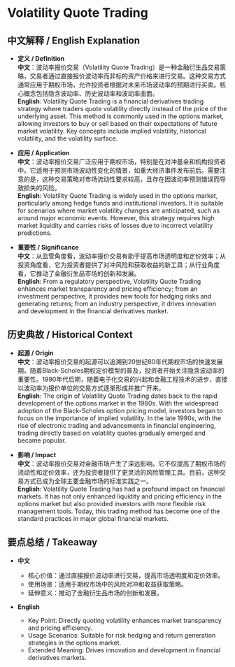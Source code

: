 # Volatility Quote Trading

## 中文解释 / English Explanation

* **定义 / Definition**  
  **中文**：波动率报价交易（Volatility Quote Trading）是一种金融衍生品交易策略，交易者通过直接报价波动率而非标的资产价格来进行交易。这种交易方式通常应用于期权市场，允许投资者根据对未来市场波动率的预期进行买卖。核心概念包括隐含波动率、历史波动率和波动率曲面。  
  **English**: Volatility Quote Trading is a financial derivatives trading strategy where traders quote volatility directly instead of the price of the underlying asset. This method is commonly used in the options market, allowing investors to buy or sell based on their expectations of future market volatility. Key concepts include implied volatility, historical volatility, and the volatility surface.

* **应用 / Application**  
  **中文**：波动率报价交易广泛应用于期权市场，特别是在对冲基金和机构投资者中。它适用于预测市场波动性变化的情景，如重大经济事件发布前后。需要注意的是，这种交易策略对市场流动性要求较高，且存在因波动率预测错误而导致损失的风险。  
  **English**: Volatility Quote Trading is widely used in the options market, particularly among hedge funds and institutional investors. It is suitable for scenarios where market volatility changes are anticipated, such as around major economic events. However, this strategy requires high market liquidity and carries risks of losses due to incorrect volatility predictions.

* **重要性 / Significance**  
  **中文**：从监管角度看，波动率报价交易有助于提高市场透明度和定价效率；从投资角度看，它为投资者提供了对冲风险和获取收益的新工具；从行业角度看，它推动了金融衍生品市场的创新和发展。  
  **English**: From a regulatory perspective, Volatility Quote Trading enhances market transparency and pricing efficiency; from an investment perspective, it provides new tools for hedging risks and generating returns; from an industry perspective, it drives innovation and development in the financial derivatives market.

## 历史典故 / Historical Context

* **起源 / Origin**  
  **中文**：波动率报价交易的起源可以追溯到20世纪80年代期权市场的快速发展期。随着Black-Scholes期权定价模型的普及，投资者开始关注隐含波动率的重要性。1990年代后期，随着电子化交易的兴起和金融工程技术的进步，直接以波动率为报价单位的交易方式逐渐形成并推广开来。  
  **English**: The origin of Volatility Quote Trading dates back to the rapid development of the options market in the 1980s. With the widespread adoption of the Black-Scholes option pricing model, investors began to focus on the importance of implied volatility. In the late 1990s, with the rise of electronic trading and advancements in financial engineering, trading directly based on volatility quotes gradually emerged and became popular.

* **影响 / Impact**  
  **中文**：波动率报价交易对金融市场产生了深远影响。它不仅提高了期权市场的流动性和定价效率，还为投资者提供了更灵活的风险管理工具。目前，这种交易方式已成为全球主要金融市场的标准实践之一。  
  **English**: Volatility Quote Trading has had a profound impact on financial markets. It has not only enhanced liquidity and pricing efficiency in the options market but also provided investors with more flexible risk management tools. Today, this trading method has become one of the standard practices in major global financial markets.

## 要点总结 / Takeaway

* **中文**  
  - 核心价值：通过直接报价波动率进行交易，提高市场透明度和定价效率。  
  - 使用场景：适用于期权市场中的风险对冲和收益获取策略。  
  - 延伸意义：推动了金融衍生品市场的创新和发展。

* **English**  
  - Key Point: Directly quoting volatility enhances market transparency and pricing efficiency.  
   - Usage Scenarios: Suitable for risk hedging and return generation strategies in the options market.   
   - Extended Meaning: Drives innovation and development in financial derivatives markets.